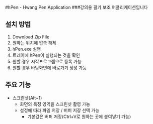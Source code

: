 #hPen - Hwang Pen Application
###강의용 필기 보조 어플리케이션입니다

## 설치 방법
1. Download Zip File
2. 원하는 위치에 압축 해제
3. hPen.exe 실행
4. 트레이에 hPen이 실행되는 것을 확인
5. 원할 경우 시작프로그램으로 등록 가능
6. 원할 경우 바탕화면에 바로가기 생성 가능

## 주요 기능
* 스크린샷(Alt+1)
	* 화면의 특정 영역을 스크린샷 촬영 가능
	* 설정에 따라 파일 저장 / 버퍼 저장 선택 가능
		* 기본값은 버퍼 저장(Ctrl+V로 원하는 곳에 붙여넣기 가능)
